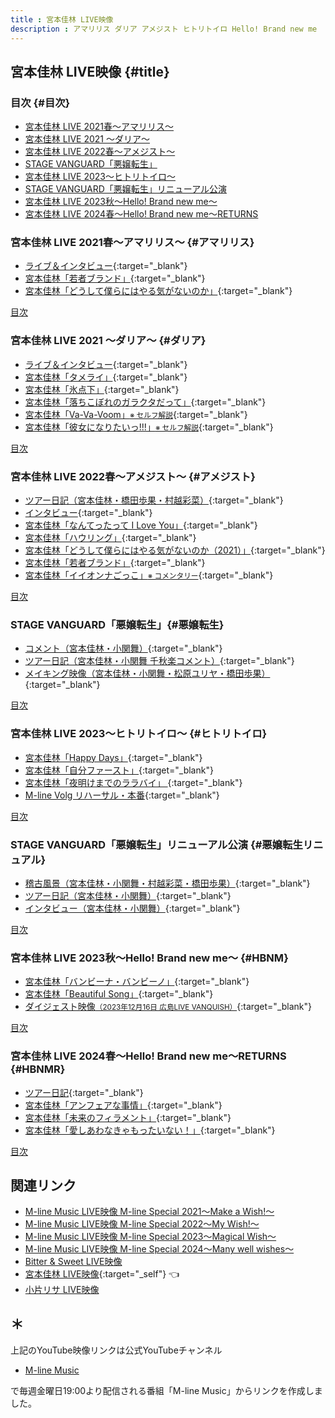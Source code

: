 ```yaml
---
title : 宮本佳林 LIVE映像
description : アマリリス ダリア アメジスト ヒトリトイロ Hello! Brand new me
---
```

## 宮本佳林 LIVE映像 {#title}

### 目次 {#目次}
* [宮本佳林 LIVE 2021春～アマリリス～](#アマリリス)
* [宮本佳林 LIVE 2021 ～ダリア～](#ダリア)
* [宮本佳林 LIVE 2022春～アメジスト～](#アメジスト)
* [STAGE VANGUARD「悪嬢転生」](#悪嬢転生)
* [宮本佳林 LIVE 2023〜ヒトリトイロ〜](#ヒトリトイロ)
* [STAGE VANGUARD「悪嬢転生」リニューアル公演](#悪嬢転生リニュアル)
* [宮本佳林 LIVE 2023秋～Hello! Brand new me～](#HBNM)
* [宮本佳林 LIVE 2024春～Hello! Brand new me～RETURNS](#HBNMR)

### 宮本佳林 LIVE 2021春～アマリリス～ {#アマリリス}
* [<i class="fa-lg fa-brands fa-youtube"></i> ライブ＆インタビュー](https://www.youtube.com/watch?v=un2l69sgD3Q&t=18m16s){:target="_blank"}
* [<i class="fa-lg fa-brands fa-youtube"></i> 宮本佳林「若者ブランド」](https://www.youtube.com/watch?v=v0ei3Dge4-8&t=21m4s){:target="_blank"}
* [<i class="fa-lg fa-brands fa-youtube"></i> 宮本佳林「どうして僕らにはやる気がないのか」](https://www.youtube.com/watch?v=5dJvQZM0h5Q&t=2m22s){:target="_blank"}

[<i class="fa-solid fa-square-caret-up"></i> 目次](#目次)

### 宮本佳林 LIVE 2021 ～ダリア～ {#ダリア}
* [<i class="fa-lg fa-brands fa-youtube"></i> ライブ＆インタビュー](https://www.youtube.com/watch?v=BrZQu8vyzjA&t=15m2s){:target="_blank"}
* [<i class="fa-lg fa-brands fa-youtube"></i> 宮本佳林「タメライ」](https://www.youtube.com/watch?v=Iv7J1M4UWGc&t=2m12s){:target="_blank"}
* [<i class="fa-lg fa-brands fa-youtube"></i> 宮本佳林「氷点下」](https://www.youtube.com/watch?v=PDj4BOE5PA8&t=10m35s){:target="_blank"}
* [<i class="fa-lg fa-brands fa-youtube"></i> 宮本佳林「落ちこぼれのガラクタだって」](https://www.youtube.com/watch?v=l_SkogtdkcM&t=16m33s){:target="_blank"}
* [<i class="fa-lg fa-brands fa-youtube"></i> 宮本佳林「Va-Va-Voom」<small>※ セルフ解説</small>](https://www.youtube.com/watch?v=NdxbeIOsHWI&t=27m8s){:target="_blank"}
* [<i class="fa-lg fa-brands fa-youtube"></i> 宮本佳林「彼女になりたいっ!!!」<small>※ セルフ解説</small>](https://www.youtube.com/watch?v=YFrh5mHSSCI&t=9m16s){:target="_blank"}

[<i class="fa-solid fa-square-caret-up"></i> 目次](#目次)

### 宮本佳林 LIVE 2022春～アメジスト～ {#アメジスト}
* [<i class="fa-lg fa-brands fa-youtube"></i> ツアー日記（宮本佳林・橋田歩果・村越彩菜）](https://www.youtube.com/watch?v=z0zG2Py05lg&t=17m49s){:target="_blank"}
* [<i class="fa-lg fa-brands fa-youtube"></i> インタビュー](https://www.youtube.com/watch?v=14RRXEjiBxg&t=15m0s){:target="_blank"}
* [<i class="fa-lg fa-brands fa-youtube"></i> 宮本佳林「なんてったって I Love You」](https://www.youtube.com/watch?v=N4g2iWwMBY0&t=3m34s){:target="_blank"}
* [<i class="fa-lg fa-brands fa-youtube"></i> 宮本佳林「ハウリング」](https://www.youtube.com/watch?v=sVeS_aWt8_k&t=25m23s){:target="_blank"}
* [<i class="fa-lg fa-brands fa-youtube"></i> 宮本佳林「どうして僕らにはやる気がないのか（2021）」](https://www.youtube.com/watch?v=jPrEIcnbSh0&t=26m14s){:target="_blank"}
* [<i class="fa-lg fa-brands fa-youtube"></i> 宮本佳林「若者ブランド」](https://www.youtube.com/watch?v=q5tRVzxanOI&t=16m45s){:target="_blank"}
* [<i class="fa-lg fa-brands fa-youtube"></i> 宮本佳林「イイオンナごっこ」<small>※ コメンタリー</small>](https://www.youtube.com/watch?v=40HPuMPjB1I&t=21m55s){:target="_blank"}

[<i class="fa-solid fa-square-caret-up"></i> 目次](#目次)

### STAGE VANGUARD「悪嬢転生」{#悪嬢転生}
* [<i class="fa-lg fa-brands fa-youtube"></i> コメント（宮本佳林・小関舞）](https://www.youtube.com/watch?v=q5tRVzxanOI&t=25m44s){:target="_blank"}
* [<i class="fa-lg fa-brands fa-youtube"></i> ツアー日記（宮本佳林・小関舞 千秋楽コメント）](https://www.youtube.com/watch?v=V7xfzsXp9Ls&t=6m50s){:target="_blank"}
* [<i class="fa-lg fa-brands fa-youtube"></i> メイキング映像（宮本佳林・小関舞・松原ユリヤ・橋田歩果）](https://www.youtube.com/watch?v=lW-3ARXEm18&t=3m17s){:target="_blank"}

[<i class="fa-solid fa-square-caret-up"></i> 目次](#目次)

### 宮本佳林 LIVE 2023〜ヒトリトイロ〜 {#ヒトリトイロ}
* [<i class="fa-lg fa-brands fa-youtube"></i> 宮本佳林「Happy Days」](https://www.youtube.com/watch?v=NgAsR--Sq1A&t=10m25s){:target="_blank"}
* [<i class="fa-lg fa-brands fa-youtube"></i> 宮本佳林「自分ファースト」](https://www.youtube.com/watch?v=dZpljq8vxSQ&t=14m38s){:target="_blank"}
* [<i class="fa-lg fa-brands fa-youtube"></i> 宮本佳林「夜明けまでのララバイ」 ](https://www.youtube.com/watch?v=HrxY93v3DPI&t=11m22s){:target="_blank"}
* [<i class="fa-lg fa-brands fa-youtube"></i> M-line Volg リハーサル・本番](https://www.youtube.com/watch?v=RtYVfY9ATSw&t=30m48s){:target="_blank"}

[<i class="fa-solid fa-square-caret-up"></i> 目次](#目次)

### STAGE VANGUARD「悪嬢転生」リニューアル公演 {#悪嬢転生リニュアル}
* [<i class="fa-lg fa-brands fa-youtube"></i> 稽古風景（宮本佳林・小関舞・村越彩菜・橋田歩果）](https://www.youtube.com/watch?v=mSAFP1loLnI&t=9m57s){:target="_blank"}
* [<i class="fa-lg fa-brands fa-youtube"></i> ツアー日記（宮本佳林・小関舞）](https://www.youtube.com/watch?v=aqgdX44Q6ao&t=25m16s){:target="_blank"}
* [<i class="fa-lg fa-brands fa-youtube"></i> インタビュー（宮本佳林・小関舞）](https://www.youtube.com/watch?v=aqgdX44Q6ao&t=25m16s){:target="_blank"}

[<i class="fa-solid fa-square-caret-up"></i> 目次](#目次)

### 宮本佳林 LIVE 2023秋～Hello! Brand new me～ {#HBNM}
* [<i class="fa-lg fa-brands fa-youtube"></i> 宮本佳林「バンビーナ・バンビーノ」](https://www.youtube.com/watch?v=6njGwroq86Q&t=3m38s){:target="_blank"}
* [<i class="fa-lg fa-brands fa-youtube"></i> 宮本佳林「Beautiful Song」](https://www.youtube.com/watch?v=doV8B5rZrLA&t=11m40s){:target="_blank"}
* [<i class="fa-lg fa-brands fa-youtube"></i> ダイジェスト映像<small>（2023年12月16日 広島LIVE VANQUISH）</small>](https://www.youtube.com/watch?v=dvdtHzcPWtk){:target="_blank"}

[<i class="fa-solid fa-square-caret-up"></i> 目次](#目次)


### 宮本佳林 LIVE 2024春～Hello! Brand new me～RETURNS {#HBNMR}
* [<i class="fa-lg fa-brands fa-youtube"></i> ツアー日記](https://www.youtube.com/watch?v=VHLUIsEOy_M&t=10m49s){:target="_blank"}
* [<i class="fa-lg fa-brands fa-youtube"></i> 宮本佳林「アンフェアな事情」](https://www.youtube.com/watch?v=VHLUIsEOy_M&t=10m49s){:target="_blank"}
* [<i class="fa-lg fa-brands fa-youtube"></i> 宮本佳林「未来のフィラメント」](https://www.youtube.com/watch?v=VHLUIsEOy_M&t=2m57s){:target="_blank"}
* [<i class="fa-lg fa-brands fa-youtube"></i> 宮本佳林「愛しあわなきゃもったいない！」](https://www.youtube.com/watch?v=hCA0kIZZNYA&t=2m30s){:target="_blank"}

[<i class="fa-solid fa-square-caret-up"></i> 目次](#目次)

## 関連リンク
* [M-line Music LIVE映像 M-line Special 2021～Make a Wish!～](./MSMW2021.md)
* [M-line Music LIVE映像 M-line Special 2022～My Wish!～](./MSMW2022.md)
* [M-line Music LIVE映像 M-line Special 2023～Magical Wish～](./MSMW2023.md)
* [M-line Music LIVE映像 M-line Special 2024～Many well wishes～](./MSMW2024.md)
* [Bitter & Sweet LIVE映像](./bittersweet.md)
* [宮本佳林 LIVE映像](#title){:target="_self"} 👈
* [小片リサ LIVE映像](./risa.md)

## ＊

上記のYouTube映像リンクは公式YouTubeチャンネル

* [<i class="fa-lg fa-brands fa-youtube"></i> M-line Music](https://www.youtube.com/@mlinemusic)  

で毎週金曜日19:00より配信される番組「M-line Music」からリンクを作成しました。